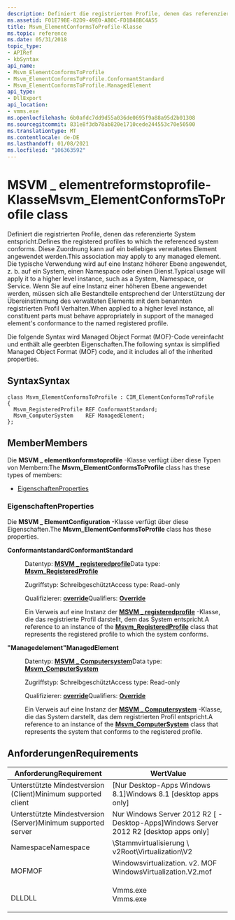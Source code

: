 ```yaml
---
description: Definiert die registrierten Profile, denen das referenzierte System entspricht.
ms.assetid: F01E79BE-82D9-49E0-AB0C-FD1B48BC4A55
title: Msvm_ElementConformsToProfile-Klasse
ms.topic: reference
ms.date: 05/31/2018
topic_type:
- APIRef
- kbSyntax
api_name:
- Msvm_ElementConformsToProfile
- Msvm_ElementConformsToProfile.ConformantStandard
- Msvm_ElementConformsToProfile.ManagedElement
api_type:
- DllExport
api_location:
- vmms.exe
ms.openlocfilehash: 6b0afdc7dd9d55a036de0695f9a88a95d2b01308
ms.sourcegitcommit: 831e8f3db78ab820e1710cede244553c70e50500
ms.translationtype: MT
ms.contentlocale: de-DE
ms.lasthandoff: 01/08/2021
ms.locfileid: "106363592"
---
```

# <a name="msvm_elementconformstoprofile-class"></a><span data-ttu-id="7bce9-103">MSVM \_ elementreformstoprofile-Klasse</span><span class="sxs-lookup"><span data-stu-id="7bce9-103">Msvm\_ElementConformsToProfile class</span></span>

<span data-ttu-id="7bce9-104">Definiert die registrierten Profile, denen das referenzierte System entspricht.</span><span class="sxs-lookup"><span data-stu-id="7bce9-104">Defines the registered profiles to which the referenced system conforms.</span></span> <span data-ttu-id="7bce9-105">Diese Zuordnung kann auf ein beliebiges verwaltetes Element angewendet werden.</span><span class="sxs-lookup"><span data-stu-id="7bce9-105">This association may apply to any managed element.</span></span> <span data-ttu-id="7bce9-106">Die typische Verwendung wird auf eine Instanz höherer Ebene angewendet, z. b. auf ein System, einen Namespace oder einen Dienst.</span><span class="sxs-lookup"><span data-stu-id="7bce9-106">Typical usage will apply it to a higher level instance, such as a System, Namespace, or Service.</span></span> <span data-ttu-id="7bce9-107">Wenn Sie auf eine Instanz einer höheren Ebene angewendet werden, müssen sich alle Bestandteile entsprechend der Unterstützung der Übereinstimmung des verwalteten Elements mit dem benannten registrierten Profil Verhalten.</span><span class="sxs-lookup"><span data-stu-id="7bce9-107">When applied to a higher level instance, all constituent parts must behave appropriately in support of the managed element's conformance to the named registered profile.</span></span>

<span data-ttu-id="7bce9-108">Die folgende Syntax wird Managed Object Format (MOF)-Code vereinfacht und enthält alle geerbten Eigenschaften.</span><span class="sxs-lookup"><span data-stu-id="7bce9-108">The following syntax is simplified Managed Object Format (MOF) code, and it includes all of the inherited properties.</span></span>

## <a name="syntax"></a><span data-ttu-id="7bce9-109">Syntax</span><span class="sxs-lookup"><span data-stu-id="7bce9-109">Syntax</span></span>

``` syntax
class Msvm_ElementConformsToProfile : CIM_ElementConformsToProfile
{
  Msvm_RegisteredProfile REF ConformantStandard;
  Msvm_ComputerSystem    REF ManagedElement;
};
```

## <a name="members"></a><span data-ttu-id="7bce9-110">Member</span><span class="sxs-lookup"><span data-stu-id="7bce9-110">Members</span></span>

<span data-ttu-id="7bce9-111">Die **MSVM \_ elementkonformstoprofile** -Klasse verfügt über diese Typen von Membern:</span><span class="sxs-lookup"><span data-stu-id="7bce9-111">The **Msvm\_ElementConformsToProfile** class has these types of members:</span></span>

-   [<span data-ttu-id="7bce9-112">Eigenschaften</span><span class="sxs-lookup"><span data-stu-id="7bce9-112">Properties</span></span>](#properties)

### <a name="properties"></a><span data-ttu-id="7bce9-113">Eigenschaften</span><span class="sxs-lookup"><span data-stu-id="7bce9-113">Properties</span></span>

<span data-ttu-id="7bce9-114">Die **MSVM \_ ElementConfiguration** -Klasse verfügt über diese Eigenschaften.</span><span class="sxs-lookup"><span data-stu-id="7bce9-114">The **Msvm\_ElementConformsToProfile** class has these properties.</span></span>

<dl> <dt>

<span data-ttu-id="7bce9-115">**Conformantstandard**</span><span class="sxs-lookup"><span data-stu-id="7bce9-115">**ConformantStandard**</span></span>
</dt> <dd> <dl> <dt>

<span data-ttu-id="7bce9-116">Datentyp: **[ **MSVM \_ registeredprofile**](msvm-registeredprofile.md)**</span><span class="sxs-lookup"><span data-stu-id="7bce9-116">Data type: **[**Msvm\_RegisteredProfile**](msvm-registeredprofile.md)**</span></span>
</dt> <dt>

<span data-ttu-id="7bce9-117">Zugriffstyp: Schreibgeschützt</span><span class="sxs-lookup"><span data-stu-id="7bce9-117">Access type: Read-only</span></span>
</dt> <dt>

<span data-ttu-id="7bce9-118">Qualifizierer: [ **override**](/windows/desktop/WmiSdk/standard-qualifiers)</span><span class="sxs-lookup"><span data-stu-id="7bce9-118">Qualifiers: [**Override**](/windows/desktop/WmiSdk/standard-qualifiers)</span></span>
</dt> </dl>

<span data-ttu-id="7bce9-119">Ein Verweis auf eine Instanz der [**MSVM \_ registeredprofile**](msvm-registeredprofile.md) -Klasse, die das registrierte Profil darstellt, dem das System entspricht.</span><span class="sxs-lookup"><span data-stu-id="7bce9-119">A reference to an instance of the [**Msvm\_RegisteredProfile**](msvm-registeredprofile.md) class that represents the registered profile to which the system conforms.</span></span>

</dd> <dt>

<span data-ttu-id="7bce9-120">**"Managedelement"**</span><span class="sxs-lookup"><span data-stu-id="7bce9-120">**ManagedElement**</span></span>
</dt> <dd> <dl> <dt>

<span data-ttu-id="7bce9-121">Datentyp: **[ **MSVM \_ Computersystem**](msvm-computersystem.md)**</span><span class="sxs-lookup"><span data-stu-id="7bce9-121">Data type: **[**Msvm\_ComputerSystem**](msvm-computersystem.md)**</span></span>
</dt> <dt>

<span data-ttu-id="7bce9-122">Zugriffstyp: Schreibgeschützt</span><span class="sxs-lookup"><span data-stu-id="7bce9-122">Access type: Read-only</span></span>
</dt> <dt>

<span data-ttu-id="7bce9-123">Qualifizierer: [ **override**](/windows/desktop/WmiSdk/standard-qualifiers)</span><span class="sxs-lookup"><span data-stu-id="7bce9-123">Qualifiers: [**Override**](/windows/desktop/WmiSdk/standard-qualifiers)</span></span>
</dt> </dl>

<span data-ttu-id="7bce9-124">Ein Verweis auf eine Instanz der [**MSVM \_ Computersystem**](msvm-computersystem.md) -Klasse, die das System darstellt, das dem registrierten Profil entspricht.</span><span class="sxs-lookup"><span data-stu-id="7bce9-124">A reference to an instance of the [**Msvm\_ComputerSystem**](msvm-computersystem.md) class that represents the system that conforms to the registered profile.</span></span>

</dd> </dl>

## <a name="requirements"></a><span data-ttu-id="7bce9-125">Anforderungen</span><span class="sxs-lookup"><span data-stu-id="7bce9-125">Requirements</span></span>



| <span data-ttu-id="7bce9-126">Anforderung</span><span class="sxs-lookup"><span data-stu-id="7bce9-126">Requirement</span></span> | <span data-ttu-id="7bce9-127">Wert</span><span class="sxs-lookup"><span data-stu-id="7bce9-127">Value</span></span> |
|-------------------------------------|---------------------------------------------------------------------------------------------------------|
| <span data-ttu-id="7bce9-128">Unterstützte Mindestversion (Client)</span><span class="sxs-lookup"><span data-stu-id="7bce9-128">Minimum supported client</span></span><br/> | <span data-ttu-id="7bce9-129">\[Nur Desktop-Apps Windows 8.1\]</span><span class="sxs-lookup"><span data-stu-id="7bce9-129">Windows 8.1 \[desktop apps only\]</span></span><br/>                                                            |
| <span data-ttu-id="7bce9-130">Unterstützte Mindestversion (Server)</span><span class="sxs-lookup"><span data-stu-id="7bce9-130">Minimum supported server</span></span><br/> | <span data-ttu-id="7bce9-131">Nur Windows Server 2012 R2 \[ -Desktop-Apps\]</span><span class="sxs-lookup"><span data-stu-id="7bce9-131">Windows Server 2012 R2 \[desktop apps only\]</span></span><br/>                                                 |
| <span data-ttu-id="7bce9-132">Namespace</span><span class="sxs-lookup"><span data-stu-id="7bce9-132">Namespace</span></span><br/>                | <span data-ttu-id="7bce9-133">\\Stammvirtualisierung \\ v2</span><span class="sxs-lookup"><span data-stu-id="7bce9-133">Root\\Virtualization\\V2</span></span><br/>                                                                     |
| <span data-ttu-id="7bce9-134">MOF</span><span class="sxs-lookup"><span data-stu-id="7bce9-134">MOF</span></span><br/>                      | <dl> <span data-ttu-id="7bce9-135"><dt>Windowsvirtualization. v2. MOF</dt></span><span class="sxs-lookup"><span data-stu-id="7bce9-135"><dt>WindowsVirtualization.V2.mof</dt></span></span> </dl> |
| <span data-ttu-id="7bce9-136">DLL</span><span class="sxs-lookup"><span data-stu-id="7bce9-136">DLL</span></span><br/>                      | <dl> <span data-ttu-id="7bce9-137"><dt>Vmms.exe</dt></span><span class="sxs-lookup"><span data-stu-id="7bce9-137"><dt>Vmms.exe</dt></span></span> </dl>                     |



 

